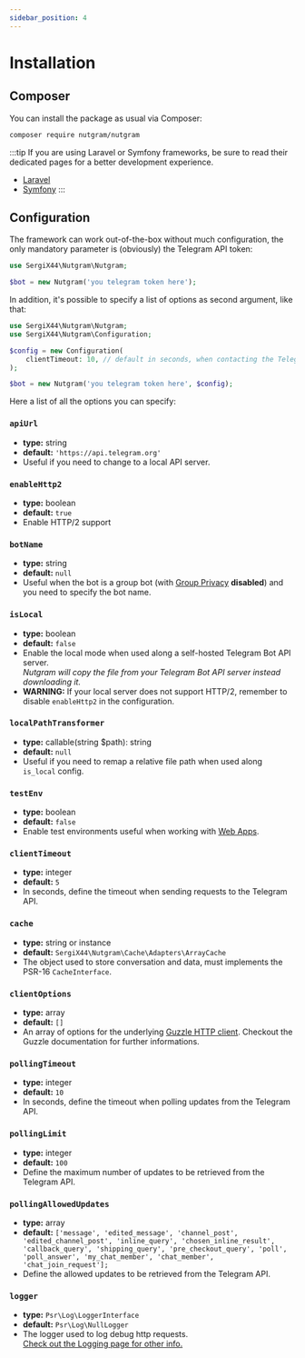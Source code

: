 ```yaml
---
sidebar_position: 4
---
```


# Installation

## Composer

You can install the package as usual via Composer:

```bash
composer require nutgram/nutgram
```

:::tip
If you are using Laravel or Symfony frameworks, be sure to read their dedicated pages for a better
development experience.

- [Laravel](laravel.md)
- [Symfony](symfony.md)
:::

## Configuration

The framework can work out-of-the-box without much configuration, the only mandatory parameter is (obviously) the
Telegram API token:

```php
use SergiX44\Nutgram\Nutgram;

$bot = new Nutgram('you telegram token here');
```

In addition, it's possible to specify a list of options as second argument, like that:

```php
use SergiX44\Nutgram\Nutgram;
use SergiX44\Nutgram\Configuration;

$config = new Configuration(
    clientTimeout: 10, // default in seconds, when contacting the Telegram API
);

$bot = new Nutgram('you telegram token here', $config);
```

Here a list of all the options you can specify:

### `apiUrl`

- **type:** string
- **default:** `'https://api.telegram.org'`
- Useful if you need to change to a local API server.

### `enableHttp2`

- **type:** boolean
- **default:** `true`
- Enable HTTP/2 support

### `botName`

- **type:** string
- **default:** `null`
- Useful when the bot is a group bot 
  (with [Group Privacy](https://core.telegram.org/bots/features#privacy-mode) **disabled**) 
  and you need to specify the bot name.

### `isLocal`

- **type:** boolean
- **default:** `false`
- Enable the local mode when used along a self-hosted Telegram Bot API server.<br/>
  _Nutgram will copy the file from your Telegram Bot API server instead downloading it._
- **WARNING:** If your local server does not support HTTP/2, remember to disable `enableHttp2` in the configuration.

### `localPathTransformer`

- **type:** callable(string $path): string
- **default:** `null`
- Useful if you need to remap a relative file path when used along `is_local` config.

### `testEnv`

- **type:** boolean
- **default:** `false`
- Enable test environments useful when working with [Web Apps](https://core.telegram.org/bots/webapps#testing-web-apps).

### `clientTimeout`

- **type:** integer
- **default:** `5`
- In seconds, define the timeout when sending requests to the Telegram API.

### `cache`

- **type:** string or instance
- **default:** `SergiX44\Nutgram\Cache\Adapters\ArrayCache`
- The object used to store conversation and data, must implements the PSR-16 `CacheInterface`.

### `clientOptions`

- **type:** array
- **default:** `[]`
- An array of options for the underlying [Guzzle HTTP client](https://docs.guzzlephp.org/en/stable/quickstart.html).
  Checkout the Guzzle documentation for further informations.

### `pollingTimeout`

- **type:** integer
- **default:** `10`
- In seconds, define the timeout when polling updates from the Telegram API.

### `pollingLimit`

- **type:** integer
- **default:** `100`
- Define the maximum number of updates to be retrieved from the Telegram API.

### `pollingAllowedUpdates`

- **type:** array
- **default:** `['message', 'edited_message', 'channel_post', 'edited_channel_post', 'inline_query', 'chosen_inline_result', 'callback_query', 'shipping_query', 'pre_checkout_query', 'poll', 'poll_answer', 'my_chat_member', 'chat_member', 'chat_join_request'];`
- Define the allowed updates to be retrieved from the Telegram API.

### `logger`

- **type:** `Psr\Log\LoggerInterface`
- **default:** `Psr\Log\NullLogger`
- The logger used to log debug http requests.<br/>
  [Check out the Logging page for other info.](logging)